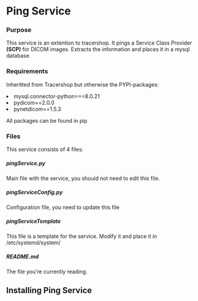 # Ping Service
### Purpose
This service is an extention to tracershop. It pings a Service Class Provider **(SCP)** for DICOM images. Extracts the information and places it in a mysql database

### Requirements
Inheritted from Tracershop but otherwise the PYPI-packages:
<li> mysql.connector-python===8.0.21
<li> pydicom==2.0.0
<li> pynetdicom==1.5.3

All packages can be found in pip

### Files
This service consists of 4 files:

##### pingService.py
Main file with the service, you should not need to edit this file.
 
##### pingServiceConfig.py
Configuration file, you need to update this file 

##### pingServiceTemplate
This file is a template for the service. Modify it and place it in /etc/systemd/system/

##### README.md
The file you're currently reading.

## Installing Ping Service